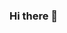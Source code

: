 ### Hi there 👋

<!--
**Hamilton122002/Hamilton122002** is a ✨ _special_ ✨ repository because its `README.md` (this file) appears on your GitHub profile.

Here are some ideas to get you started:

- 🔭 I’m currently working on ...
- 🌱 I’m currently learning PowerBi, Flutter
- 👯 I’m looking to collaborate on ...
- 🤔 I’m looking for help with Data Analysis
- 💬 Ask me about ...
- 📫 How to reach me: ...
- 😄 Pronouns: ...
- ⚡ Fun fact: ...
-->
